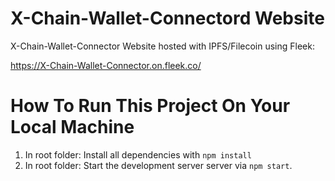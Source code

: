 # X-Chain-Wallet-Connectord Website

X-Chain-Wallet-Connector
Website hosted with IPFS/Filecoin using Fleek:

https://X-Chain-Wallet-Connector.on.fleek.co/

# How To Run This Project On Your Local Machine

1. In root folder: Install all dependencies with `npm install`
2. In root folder: Start the development server server via `npm start`.
